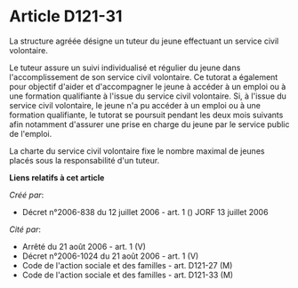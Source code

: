 # Article D121-31

La structure agréée désigne un tuteur du jeune effectuant un service civil volontaire.

Le tuteur assure un suivi individualisé et régulier du jeune dans l'accomplissement de son service civil volontaire. Ce
tutorat a également pour objectif d'aider et d'accompagner le jeune à accéder à un emploi ou à une formation qualifiante à
l'issue du service civil volontaire. Si, à l'issue du service civil volontaire, le jeune n'a pu accéder à un emploi ou à une
formation qualifiante, le tutorat se poursuit pendant les deux mois suivants afin notamment d'assurer une prise en charge du
jeune par le service public de l'emploi.

La charte du service civil volontaire fixe le nombre maximal de jeunes placés sous la responsabilité d'un tuteur.

**Liens relatifs à cet article**

_Créé par_:

  - Décret n°2006-838 du 12 juillet 2006 - art. 1 () JORF 13 juillet 2006

_Cité par_:

  - Arrêté du 21 août 2006 - art. 1 (V)
  - Décret n°2006-1024 du 21 août 2006 - art. 1 (V)
  - Code de l'action sociale et des familles - art. D121-27 (M)
  - Code de l'action sociale et des familles - art. D121-33 (M)
